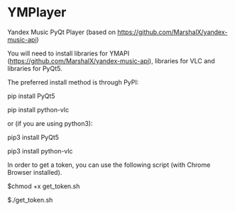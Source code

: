 # YMPlayer
Yandex Music PyQt Player (based on https://github.com/MarshalX/yandex-music-api)

You will need to install libraries for YMAPI (https://github.com/MarshalX/yandex-music-api), libraries for VLC and libraries for PyQt5.

The preferred install method is through PyPI:

pip install PyQt5

pip install python-vlc

or (if you are using python3):

pip3 install PyQt5

pip3 install python-vlc

In order to get a token, you can use the following script (with Chrome Browser installed).

$chmod +x get_token.sh

$./get_token.sh

